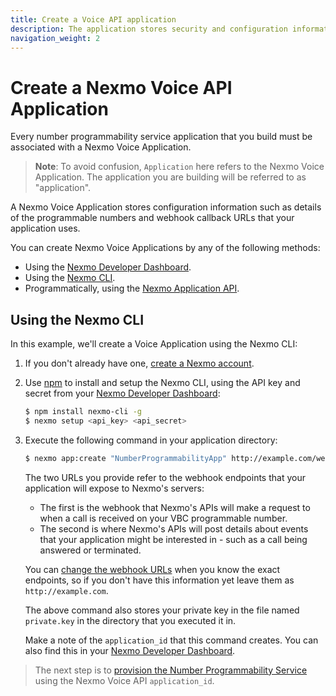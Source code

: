 ```yaml
---
title: Create a Voice API application
description: The application stores security and configuration information for your interaction with the API.
navigation_weight: 2
---
```


# Create a Nexmo Voice API Application

Every number programmability service application that you build must be associated with a Nexmo Voice Application.

> **Note**: To avoid confusion, `Application` here refers to the Nexmo Voice Application. The application you are building will be referred to as "application".

A Nexmo Voice Application stores configuration information such as details of the programmable numbers and webhook callback URLs that your application uses.

You can create Nexmo Voice Applications by any of the following methods:

* Using the [Nexmo Developer Dashboard](https://dashboard.nexmo.com/voice/create-application).
* Using the [Nexmo CLI](https://github.com/Nexmo/nexmo-cli).
* Programmatically, using the [Nexmo Application API](/api/application.v2).

## Using the Nexmo CLI

In this example, we'll create a Voice Application using the Nexmo CLI:

1. If you don't already have one, [create a Nexmo account](https://dashboard.nexmo.com/sign-up).

2. Use [npm](https://www.npmjs.com/) to install and setup the Nexmo CLI, using the API key and secret from your [Nexmo Developer Dashboard](https://dashboard.nexmo.com/getting-started-guide):

    ```sh
    $ npm install nexmo-cli -g
    $ nexmo setup <api_key> <api_secret>
    ```
3. Execute the following command in your application directory:

    ```sh
    $ nexmo app:create "NumberProgrammabilityApp" http://example.com/webhooks/answer http://example.com/webhooks/event  --keyfile private.key
    ```
    The two URLs you provide refer to the webhook endpoints that your application will expose to Nexmo's servers:
    * The first is the webhook that Nexmo's APIs will make a request to when a call is received on your VBC programmable number.
    * The second is where Nexmo's APIs will post details about events that your application might be interested in - such as a call being answered or terminated.

    You can [change the webhook URLs](https://github.com/Nexmo/nexmo-cli#update-an-application) when you know the exact endpoints, so if you don't have this information yet leave them as `http://example.com`.

    The above command also stores your private key in the file named `private.key` in the directory that you executed it in.

    Make a note of the `application_id` that this command creates. You can also find this in your [Nexmo Developer Dashboard](https://dashboard.nexmo.com/voice/your-applications).

> The next step is to [provision the Number Programmability Service](/vonage-business-cloud/number-programmability/guides/provision-nps) using the Nexmo Voice API `application_id`.

